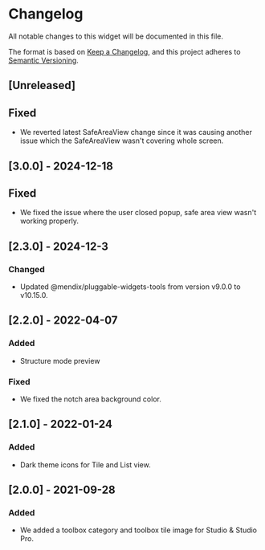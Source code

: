 # Changelog

All notable changes to this widget will be documented in this file.

The format is based on [Keep a Changelog](https://keepachangelog.com/en/1.0.0/), and this project adheres to [Semantic Versioning](https://semver.org/spec/v2.0.0.html).

## [Unreleased]

## Fixed

-   We reverted latest SafeAreaView change since it was causing another issue which the SafeAreaView wasn't covering whole screen.

## [3.0.0] - 2024-12-18

## Fixed

-   We fixed the issue where the user closed popup, safe area view wasn't working properly.

## [2.3.0] - 2024-12-3

### Changed

-   Updated @mendix/pluggable-widgets-tools from version v9.0.0 to v10.15.0.

## [2.2.0] - 2022-04-07

### Added

-   Structure mode preview

### Fixed

-   We fixed the notch area background color.

## [2.1.0] - 2022-01-24

### Added

-   Dark theme icons for Tile and List view.

## [2.0.0] - 2021-09-28

### Added

-   We added a toolbox category and toolbox tile image for Studio & Studio Pro.

